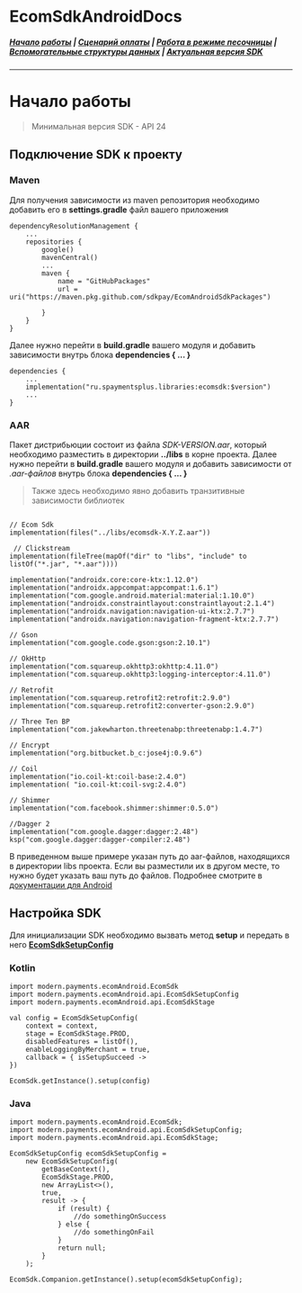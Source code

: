 # EcomSdkAndroidDocs

##### [Начало работы](https://sdkpay.github.io/EcomSdkAndroidDocs/start) | [Сценарий оплаты](https://sdkpay.github.io/EcomSdkAndroidDocs/payment_script) | [Работа в режиме песочницы](https://sdkpay.github.io/EcomSdkAndroidDocs/sandbox_mode) | [Вспомогательные структуры данных](https://sdkpay.github.io/EcomSdkAndroidDocs/data_structures) | [Актуальная версия SDK](https://sdkpay.github.io/EcomSdkAndroidDocs/version)
---
# Начало работы
> Минимальная версия SDK - API 24

## Подключение SDK к проекту

### Maven
Для получения зависимости из maven репозитория необходимо добавить его в **settings.gradle** файл вашего приложения
```
dependencyResolutionManagement {
    ...
    repositories {
        google()
        mavenCentral()
        ...
     ⁣   maven {
            ⁣name = "GitHubPackages"
            url = uri("https://maven.pkg.github.com/sdkpay/EcomAndroidSdkPackages")
                
        }
    }
}
```
Далее нужно перейти в **build.gradle** вашего модуля и добавить зависимости внутрь блока **dependencies { ... }**
```
dependencies {
    ...
    implementation("ru.spaymentsplus.libraries:ecomsdk:$version")
    ...
}
```

### AAR
Пакет дистрибьюции состоит из файла *SDK-VERSION.aar*, который необходимо разместить в директории **../libs** в корне проекта.
Далее нужно перейти в **build.gradle** вашего модуля и добавить зависимости от *.aar-файлов* внутрь блока **dependencies { ... }**

> Также здесь необходимо явно добавить транзитивные зависимости библиотек
```

// Ecom Sdk
implementation(files("../libs/ecomsdk-X.Y.Z.aar"))

 // Clickstream
implementation(fileTree(mapOf("dir" to "libs", "include" to listOf("*.jar", "*.aar"))))

implementation("androidx.core:core-ktx:1.12.0")
implementation("androidx.appcompat:appcompat:1.6.1")
implementation("com.google.android.material:material:1.10.0")
implementation("androidx.constraintlayout:constraintlayout:2.1.4")
implementation("androidx.navigation:navigation-ui-ktx:2.7.7")
implementation("androidx.navigation:navigation-fragment-ktx:2.7.7")

// Gson
implementation("com.google.code.gson:gson:2.10.1")

// OkHttp
implementation("com.squareup.okhttp3:okhttp:4.11.0")
implementation("com.squareup.okhttp3:logging-interceptor:4.11.0")

// Retrofit
implementation("com.squareup.retrofit2:retrofit:2.9.0")
implementation("com.squareup.retrofit2:converter-gson:2.9.0")

// Three Ten BP
implementation("com.jakewharton.threetenabp:threetenabp:1.4.7")

// Encrypt
implementation("org.bitbucket.b_c:jose4j:0.9.6")

// Coil
implementation("io.coil-kt:coil-base:2.4.0")
implementation( "io.coil-kt:coil-svg:2.4.0")

// Shimmer
implementation("com.facebook.shimmer:shimmer:0.5.0")

//Dagger 2
implementation("com.google.dagger:dagger:2.48")
ksp("com.google.dagger:dagger-compiler:2.48")
```
В приведенном выше примере указан путь до aar-файлов, находящихся в директории libs проекта. Если вы разместили их в другом месте, то нужно будет указать ваш путь до файлов. Подробнее смотрите в [документации для Android](https://developer.android.com/studio/projects/android-library#psd-add-aar-jar-dependency)

## Настройка SDK

Для инициализации SDK необходимо вызвать метод **setup** и передать в него **[EcomSdkSetupConfig](https://sdkpay.github.io/EcomSdkAndroidDocs/data_structures#ecomsdksetupconfig)**

### Kotlin
```
import modern.payments.ecomAndroid.EcomSdk
import modern.payments.ecomAndroid.api.EcomSdkSetupConfig
import modern.payments.ecomAndroid.api.EcomSdkStage

val config = EcomSdkSetupConfig(
    context = context,
    stage = EcomSdkStage.PROD,
    disabledFeatures = listOf(),
    enableLoggingByMerchant = true,
    callback = { isSetupSucceed ->
})

EcomSdk.getInstance().setup(config)
```

### Java
```
import modern.payments.ecomAndroid.EcomSdk;
import modern.payments.ecomAndroid.api.EcomSdkSetupConfig;
import modern.payments.ecomAndroid.api.EcomSdkStage; 

EcomSdkSetupConfig ecomSdkSetupConfig =
    new EcomSdkSetupConfig(
        getBaseContext(),
        EcomSdkStage.PROD,
        new ArrayList<>(),
        true,
        result -> {
            if (result) {
                //do somethingOnSuccess
            } else {
                //do somethingOnFail
            }
            return null;
        }
    );

EcomSdk.Companion.getInstance().setup(ecomSdkSetupConfig);
```
